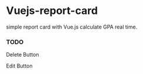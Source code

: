 # Vuejs-report-card
simple report card with Vue.js
calculate GPA real time.

### TODO

Delete Button

Edit Button
